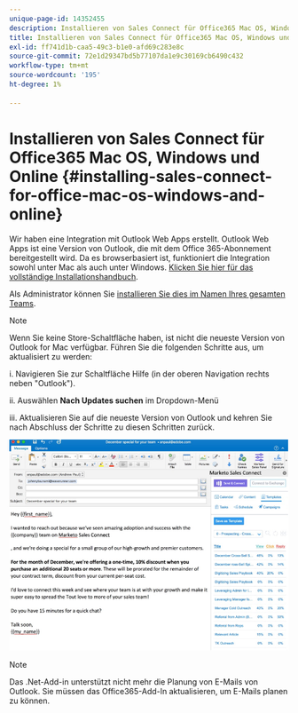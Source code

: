 ```yaml
---
unique-page-id: 14352455
description: Installieren von Sales Connect für Office365 Mac OS, Windows und Online - Marketo Docs - Produktdokumentation
title: Installieren von Sales Connect für Office365 Mac OS, Windows und Online
exl-id: ff741d1b-caa5-49c3-b1e0-afd69c283e8c
source-git-commit: 72e1d29347bd5b77107da1e9c30169cb6490c432
workflow-type: tm+mt
source-wordcount: '195'
ht-degree: 1%

---
```


# Installieren von Sales Connect für Office365 Mac OS, Windows und Online {#installing-sales-connect-for-office-mac-os-windows-and-online}

Wir haben eine Integration mit Outlook Web Apps erstellt. Outlook Web Apps ist eine Version von Outlook, die mit dem Office 365-Abonnement bereitgestellt wird. Da es browserbasiert ist, funktioniert die Integration sowohl unter Mac als auch unter Windows. [Klicken Sie hier für das vollständige Installationshandbuch](https://s3.amazonaws.com/tout-user-store/outlook-mac/assets/install_tout_add-in_outlook_mac.pdf).

Als Administrator können Sie [installieren Sie dies im Namen Ihres gesamten Teams](https://docs.microsoft.com/en-us/office365/admin/manage/manage-deployment-of-add-ins?view=o365-worldwide).

>[!NOTE]
>
>Wenn Sie keine Store-Schaltfläche haben, ist nicht die neueste Version von Outlook for Mac verfügbar. Führen Sie die folgenden Schritte aus, um aktualisiert zu werden:
>
>i. Navigieren Sie zur Schaltfläche Hilfe (in der oberen Navigation rechts neben &quot;Outlook&quot;).
>
>ii. Auswählen **Nach Updates suchen** im Dropdown-Menü
>
>iii. Aktualisieren Sie auf die neueste Version von Outlook und kehren Sie nach Abschluss der Schritte zu diesen Schritten zurück.

![](assets/one.png)

>[!NOTE]
>
>Das .Net-Add-in unterstützt nicht mehr die Planung von E-Mails von Outlook. Sie müssen das Office365-Add-In aktualisieren, um E-Mails planen zu können.
